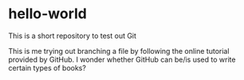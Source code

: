 # hello-world
This is a short repository to test out Git

This is me trying out branching a file by following the online tutorial provided by GitHub.
I wonder whether GitHub can be/is used to write certain types of books?

